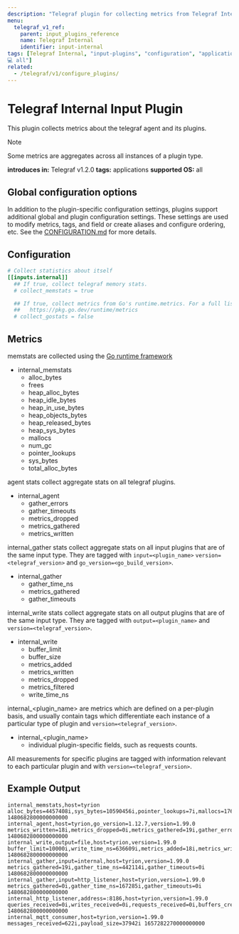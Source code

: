 ```yaml
---
description: "Telegraf plugin for collecting metrics from Telegraf Internal"
menu:
  telegraf_v1_ref:
    parent: input_plugins_reference
    name: Telegraf Internal
    identifier: input-internal
tags: [Telegraf Internal, "input-plugins", "configuration", "applications
💻 all"]
related:
  - /telegraf/v1/configure_plugins/
---
```


# Telegraf Internal Input Plugin

This plugin collects metrics about the telegraf agent and its plugins.

> [!NOTE]
> Some metrics are aggregates across all instances of a plugin type.

**introduces in:** Telegraf v1.2.0
**tags:** applications
**supported OS:** all

## Global configuration options <!-- @/docs/includes/plugin_config.md -->

In addition to the plugin-specific configuration settings, plugins support
additional global and plugin configuration settings. These settings are used to
modify metrics, tags, and field or create aliases and configure ordering, etc.
See the [CONFIGURATION.md](/telegraf/v1/configuration/#plugins) for more details.

[CONFIGURATION.md]: ../../../docs/CONFIGURATION.md#plugins

## Configuration

```toml @sample.conf
# Collect statistics about itself
[[inputs.internal]]
  ## If true, collect telegraf memory stats.
  # collect_memstats = true

  ## If true, collect metrics from Go's runtime.metrics. For a full list see:
  ##   https://pkg.go.dev/runtime/metrics
  # collect_gostats = false
```

## Metrics

memstats are collected using the [Go runtime framework](https://golang.org/pkg/runtime/#MemStats)

- internal_memstats
  - alloc_bytes
  - frees
  - heap_alloc_bytes
  - heap_idle_bytes
  - heap_in_use_bytes
  - heap_objects_bytes
  - heap_released_bytes
  - heap_sys_bytes
  - mallocs
  - num_gc
  - pointer_lookups
  - sys_bytes
  - total_alloc_bytes

agent stats collect aggregate stats on all telegraf plugins.

- internal_agent
  - gather_errors
  - gather_timeouts
  - metrics_dropped
  - metrics_gathered
  - metrics_written

internal_gather stats collect aggregate stats on all input plugins
that are of the same input type. They are tagged with `input=<plugin_name>`
`version=<telegraf_version>` and `go_version=<go_build_version>`.

- internal_gather
  - gather_time_ns
  - metrics_gathered
  - gather_timeouts

internal_write stats collect aggregate stats on all output plugins
that are of the same input type. They are tagged with `output=<plugin_name>`
and `version=<telegraf_version>`.

- internal_write
  - buffer_limit
  - buffer_size
  - metrics_added
  - metrics_written
  - metrics_dropped
  - metrics_filtered
  - write_time_ns

internal_<plugin_name> are metrics which are defined on a per-plugin basis, and
usually contain tags which differentiate each instance of a particular type of
plugin and `version=<telegraf_version>`.

- internal_<plugin_name>
  - individual plugin-specific fields, such as requests counts.

All measurements for specific plugins are tagged with information relevant
to each particular plugin and with `version=<telegraf_version>`.

[memstats]: https://golang.org/pkg/runtime/#MemStats

## Example Output

```text
internal_memstats,host=tyrion alloc_bytes=4457408i,sys_bytes=10590456i,pointer_lookups=7i,mallocs=17642i,frees=7473i,heap_sys_bytes=6848512i,heap_idle_bytes=1368064i,heap_in_use_bytes=5480448i,heap_released_bytes=0i,total_alloc_bytes=6875560i,heap_alloc_bytes=4457408i,heap_objects_bytes=10169i,num_gc=2i 1480682800000000000
internal_agent,host=tyrion,go_version=1.12.7,version=1.99.0 metrics_written=18i,metrics_dropped=0i,metrics_gathered=19i,gather_errors=0i,gather_timeouts=0i 1480682800000000000
internal_write,output=file,host=tyrion,version=1.99.0 buffer_limit=10000i,write_time_ns=636609i,metrics_added=18i,metrics_written=18i,buffer_size=0i 1480682800000000000
internal_gather,input=internal,host=tyrion,version=1.99.0 metrics_gathered=19i,gather_time_ns=442114i,gather_timeouts=0i 1480682800000000000
internal_gather,input=http_listener,host=tyrion,version=1.99.0 metrics_gathered=0i,gather_time_ns=167285i,gather_timeouts=0i 1480682800000000000
internal_http_listener,address=:8186,host=tyrion,version=1.99.0 queries_received=0i,writes_received=0i,requests_received=0i,buffers_created=0i,requests_served=0i,pings_received=0i,bytes_received=0i,not_founds_served=0i,pings_served=0i,queries_served=0i,writes_served=0i 1480682800000000000
internal_mqtt_consumer,host=tyrion,version=1.99.0 messages_received=622i,payload_size=37942i 1657282270000000000
```

